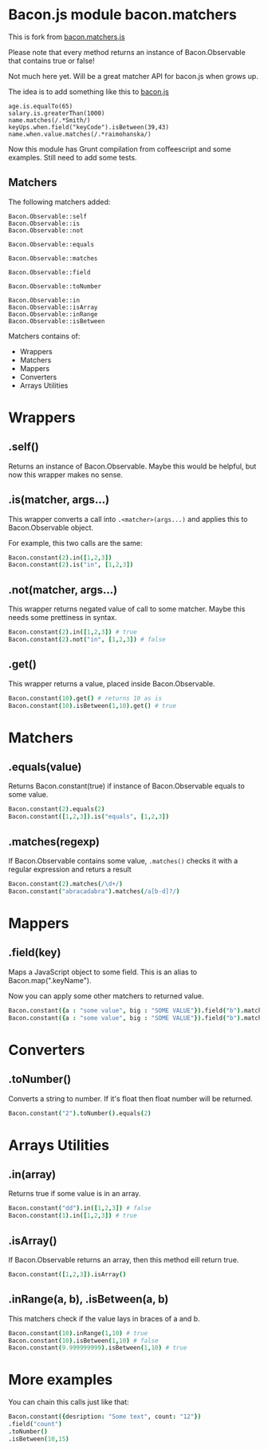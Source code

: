 Bacon.js module bacon.matchers
================================

This is fork from [bacon.matchers.js](https://github.com/raimohanska/bacon.matchers.js)

Please note that every method returns an instance of Bacon.Observable that contains true or false!

Not much here yet. Will be a great matcher API for bacon.js when grows up.

The idea is to add something like this to [bacon.js](https://github.com/raimohanska/bacon.js)
 
    age.is.equalTo(65)
    salary.is.greaterThan(1000)
    name.matches(/.*Smith/)
    keyUps.when.field("keyCode").isBetween(39,43)
    name.when.value.matches(/.*raimohanska/)

Now this module has Grunt compilation from coffeescript and some examples. Still need to add some tests.

Matchers
-----------

The following matchers added:

```
Bacon.Observable::self
Bacon.Observable::is
Bacon.Observable::not

Bacon.Observable::equals

Bacon.Observable::matches

Bacon.Observable::field

Bacon.Observable::toNumber

Bacon.Observable::in
Bacon.Observable::isArray
Bacon.Observable::inRange
Bacon.Observable::isBetween
```

Matchers contains of:
* Wrappers
* Matchers
* Mappers
* Converters
* Arrays Utilities
 
Wrappers
=======

.self()
-------
Returns an instance of Bacon.Observable. Maybe this would be helpful, but now this wrapper makes no sense.

.is(matcher, args...)
-------
This wrapper converts a call into ```.<matcher>(args...)``` and applies this to Bacon.Observable object.

For example, this two calls are the same:
```coffeescript
Bacon.constant(2).in([1,2,3])
Bacon.constant(2).is("in", [1,2,3])
```

.not(matcher, args...)
-------
This wrapper returns negated value of call to some matcher. Maybe this needs some prettiness in syntax.
```coffeescript
Bacon.constant(2).in([1,2,3]) # true
Bacon.constant(2).not("in", [1,2,3]) # false
```

.get()
------
This wrapper returns a value, placed inside Bacon.Observable.
```coffeescript
Bacon.constant(10).get() # returns 10 as is
Bacon.constant(10).isBetween(1,10).get() # true
```

Matchers
=======

.equals(value)
------
Returns Bacon.constant(true) if instance of Bacon.Observable equals to some value.
```coffeescript
Bacon.constant(2).equals(2)
Bacon.constant([1,2,3]).is("equals", [1,2,3])
```

.matches(regexp)
------
If Bacon.Observable contains some value, ```.matches()``` checks it with a regular expression and returs a result
```coffeescript
Bacon.constant(2).matches(/\d+/) 
Bacon.constant("abracadabra").matches(/a[b-d]?/)
```

Mappers
=======

.field(key)
-----
Maps a JavaScript object to some field. This is an alias to Bacon.map(".keyName"). 

Now you can apply some other matchers to returned value.
```coffeescript
Bacon.constant({a : "some value", big : "SOME VALUE"}).field("b").matches(/.*some/) # false
Bacon.constant({a : "some value", big : "SOME VALUE"}).field("b").matches(/.*some/i) # true
```

Converters
=======

.toNumber()
-----
Converts a string to number. If it's float then float number will be returned.
```coffeescript
Bacon.constant("2").toNumber().equals(2)
```

Arrays Utilities
=======

.in(array)
-----
Returns true if some value is in an array.
```coffeescript
Bacon.constant("dd").in([1,2,3]) # false
Bacon.constant(1).in([1,2,3]) # true
```

.isArray()
-----
If Bacon.Observable returns an array, then this method eill return true.
```coffeescript
Bacon.constant([1,2,3]).isArray()
```

.inRange(a, b), .isBetween(a, b)
-----
This matchers check if the value lays in braces of a and b.
```coffeescript
Bacon.constant(10).inRange(1,10) # true
Bacon.constant(10).isBetween(1,10) # false
Bacon.constant(9.999999999).isBetween(1,10) # true
```

More examples
=========

You can chain this calls just like that:
```coffeescript
Bacon.constant({desription: "Some text", count: "12"})
.field("count")
.toNumber()
.isBetween(10,15) 
```
